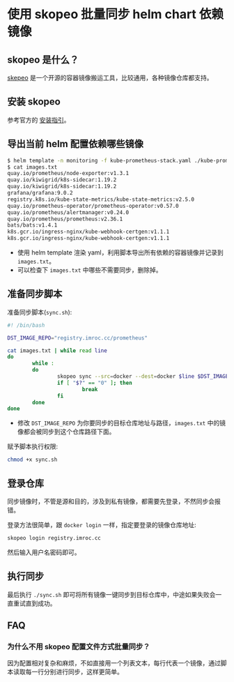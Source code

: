 # 使用 skopeo 批量同步 helm chart 依赖镜像

## skopeo 是什么？

[skepeo](https://github.com/containers/skopeo) 是一个开源的容器镜像搬运工具，比较通用，各种镜像仓库都支持。

## 安装 skopeo

参考官方的 [安装指引](https://github.com/containers/skopeo/blob/main/install.md)。

## 导出当前 helm 配置依赖哪些镜像

```bash
$ helm template -n monitoring -f kube-prometheus-stack.yaml ./kube-prometheus-stack | grep "image:" | awk -F 'image:' '{print $2}' | awk '{$1=$1;print}' | sed -e 's/^"//' -e 's/"$//' > images.txt
$ cat images.txt
quay.io/prometheus/node-exporter:v1.3.1
quay.io/kiwigrid/k8s-sidecar:1.19.2
quay.io/kiwigrid/k8s-sidecar:1.19.2
grafana/grafana:9.0.2
registry.k8s.io/kube-state-metrics/kube-state-metrics:v2.5.0
quay.io/prometheus-operator/prometheus-operator:v0.57.0
quay.io/prometheus/alertmanager:v0.24.0
quay.io/prometheus/prometheus:v2.36.1
bats/bats:v1.4.1
k8s.gcr.io/ingress-nginx/kube-webhook-certgen:v1.1.1
k8s.gcr.io/ingress-nginx/kube-webhook-certgen:v1.1.1
```

* 使用 helm template 渲染 yaml，利用脚本导出所有依赖的容器镜像并记录到 `images.txt`。
* 可以检查下 `images.txt` 中哪些不需要同步，删除掉。

## 准备同步脚本

准备同步脚本(`sync.sh`):

```bash
#! /bin/bash

DST_IMAGE_REPO="registry.imroc.cc/prometheus"

cat images.txt | while read line
do
        while :
        do
                skopeo sync --src=docker --dest=docker $line $DST_IMAGE_REPO
                if [ "$?" == "0" ]; then
                        break
                fi
        done
done
```

* 修改 `DST_IMAGE_REPO` 为你要同步的目标仓库地址与路径，`images.txt` 中的镜像都会被同步到这个仓库路径下面。

赋予脚本执行权限:

```bash
chmod +x sync.sh
```

## 登录仓库

同步镜像时，不管是源和目的，涉及到私有镜像，都需要先登录，不然同步会报错。

登录方法很简单，跟 `docker login` 一样，指定要登录的镜像仓库地址:

```bash
skopeo login registry.imroc.cc
```

然后输入用户名密码即可。

## 执行同步

最后执行 `./sync.sh` 即可将所有镜像一键同步到目标仓库中，中途如果失败会一直重试直到成功。

## FAQ

### 为什么不用 skopeo 配置文件方式批量同步？

因为配置相对复杂和麻烦，不如直接用一个列表文本，每行代表一个镜像，通过脚本读取每一行分别进行同步，这样更简单。